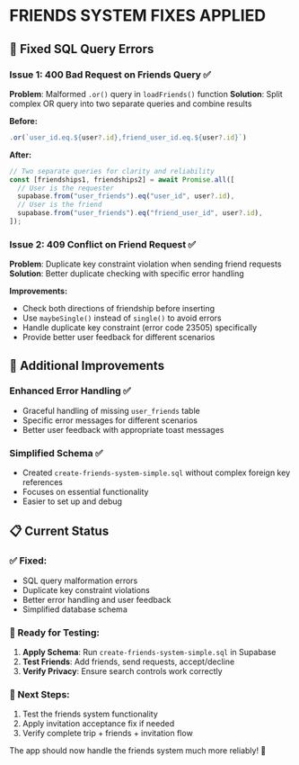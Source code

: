 # FRIENDS SYSTEM FIXES APPLIED

## 🔧 Fixed SQL Query Errors

### Issue 1: 400 Bad Request on Friends Query ✅

**Problem**: Malformed `.or()` query in `loadFriends()` function
**Solution**: Split complex OR query into two separate queries and combine results

**Before:**

```javascript
.or(`user_id.eq.${user?.id},friend_user_id.eq.${user?.id}`)
```

**After:**

```javascript
// Two separate queries for clarity and reliability
const [friendships1, friendships2] = await Promise.all([
  // User is the requester
  supabase.from("user_friends").eq("user_id", user?.id),
  // User is the friend
  supabase.from("user_friends").eq("friend_user_id", user?.id),
]);
```

### Issue 2: 409 Conflict on Friend Request ✅

**Problem**: Duplicate key constraint violation when sending friend requests
**Solution**: Better duplicate checking with specific error handling

**Improvements:**

- Check both directions of friendship before inserting
- Use `maybeSingle()` instead of `single()` to avoid errors
- Handle duplicate key constraint (error code 23505) specifically
- Provide better user feedback for different scenarios

## 🚀 Additional Improvements

### Enhanced Error Handling ✅

- Graceful handling of missing `user_friends` table
- Specific error messages for different scenarios
- Better user feedback with appropriate toast messages

### Simplified Schema ✅

- Created `create-friends-system-simple.sql` without complex foreign key references
- Focuses on essential functionality
- Easier to set up and debug

## 📋 Current Status

### ✅ Fixed:

- SQL query malformation errors
- Duplicate key constraint violations
- Better error handling and user feedback
- Simplified database schema

### 🔧 Ready for Testing:

1. **Apply Schema**: Run `create-friends-system-simple.sql` in Supabase
2. **Test Friends**: Add friends, send requests, accept/decline
3. **Verify Privacy**: Ensure search controls work correctly

### 🎯 Next Steps:

1. Test the friends system functionality
2. Apply invitation acceptance fix if needed
3. Verify complete trip + friends + invitation flow

The app should now handle the friends system much more reliably! 🎉
